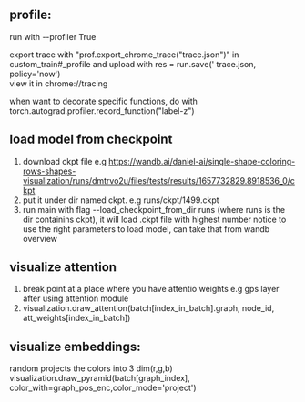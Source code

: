 ## profile:
run with --profiler True

export trace with "prof.export_chrome_trace("trace.json")" in custom_train#_profile and upload with res = run.save('
trace.json, policy='now')  
view it in chrome://tracing

when want to decorate specific functions, do with torch.autograd.profiler.record_function("label-z")



## load model from checkpoint
1) download ckpt file e.g https://wandb.ai/daniel-ai/single-shape-coloring-rows-shapes-visualization/runs/dmtrvo2u/files/tests/results/1657732829.8918536_0/ckpt
2) put it under dir named ckpt. e.g runs/ckpt/1499.ckpt  
3) run main with flag --load_checkpoint_from_dir runs (where runs is the dir containins ckpt), it will load .ckpt file with highest number
notice to use the right parameters to load model, can take that from wandb overview


## visualize attention
1) break point at a place where you have attentio weights e.g gps layer after using attention module
2) visualization.draw_attention(batch[index_in_batch].graph, node_id, att_weights[index_in_batch])


## visualize embeddings:
random projects the colors into 3 dim(r,g,b)
visualization.draw_pyramid(batch[graph_index], color_with=graph_pos_enc,color_mode='project')
